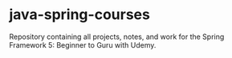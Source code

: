 # java-spring-courses
 Repository containing all projects, notes, and work for the Spring Framework 5: Beginner to Guru with Udemy.
